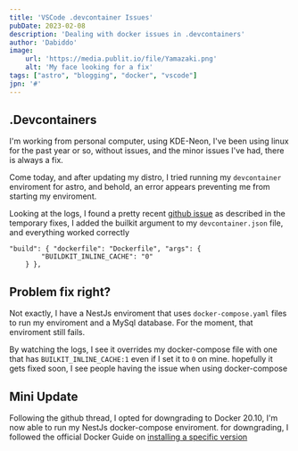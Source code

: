 ```yaml
---
title: 'VSCode .devcontainer Issues'
pubDate: 2023-02-08
description: 'Dealing with docker issues in .devcontainers'
author: 'Dabiddo'
image:
    url: 'https://media.publit.io/file/Yamazaki.png' 
    alt: 'My face looking for a fix'
tags: ["astro", "blogging", "docker", "vscode"]
jpn: '#'
---
```

## .Devcontainers
I'm working from personal computer, using KDE-Neon, I've been using linux for the past year or so, without issues, and the minor issues I've had, there is always a fix.

Come today, and after updating my distro, I tried running my `devcontainer` enviroment for astro, and behold, an error appears preventing me from starting my enviroment.

Looking at the logs, I found a pretty recent [github issue](https://github.com/microsoft/vscode-remote-release/issues/7958)
as described in the temporary fixes, I added the builkit argument to my `devcontainer.json` file, and everything worked correctly

```
"build": { "dockerfile": "Dockerfile", "args": {
		"BUILDKIT_INLINE_CACHE": "0"
	} },
```

## Problem fix right?
Not exactly, I have a NestJs enviroment that uses `docker-compose.yaml` files to run my enviroment and a MySql database.
For the moment, that enviroment still fails.

By watching the logs, I see it overrides my docker-compose file with one that has `BUILKIT_INLINE_CACHE:1` even if I set it to `0` on mine.
hopefully it gets fixed soon, I see people having the issue when using docker-compose

## Mini Update
Following the github thread, I opted for downgrading to Docker 20.10, I'm now able to run my NestJs docker-compose enviroment.
for downgrading, I followed the official Docker Guide on [installing a specific version](https://docs.docker.com/engine/install/ubuntu/)
